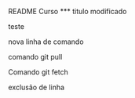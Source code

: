 README
Curso ***
titulo modificado       

teste

nova linha de comando

comando git pull

Comando git fetch

exclusão de linha
